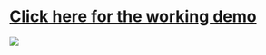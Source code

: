 [Click here for the working demo](https://brandonyuh.me/RandomTranslate/)
======
![](https://brandonyuh.me/portfolio/noun.png)
